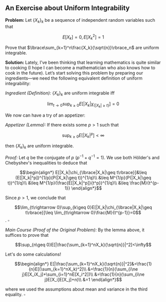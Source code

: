 ## An Exercise about Uniform Integrability
<strong>Problem: </strong>Let $\lbrace X_k\rbrace_k$ be a sequence of independent random variables such that

$$E[X_k]=0, E[X_k^2]=1$$

Prove that $\lbrace\sum_{k=1}^n\frac{X_k}{\sqrt{n}}\rbrace_n$ are uniform integrable.

<strong>Solution: </strong>Lately, I’ve been thinking that learning mathematics is quite similar to cooking (I hope I can become a mathematician who also knows how to cook in the future). Let’s start solving this problem by preparing our ingredients—we need the following equivalent definition of uniform integrability:

<em>Ingredient (Definition): </em> $\lbrace X_k\rbrace_k$ are uniform integrable iff

$$\lim_{t\rightarrow 0}\sup_{k\geq 0}E[|X_k|\chi_{\lbrace|X_k|\geq t\rbrace}]=0$$

We now can have a try of an appetizer:

<em>Appetizer (Lemma): </em>If there exists some $p>1$ such that 

$$\sup_{k\geq 0}E[|X_k|^p]<\infty$$

then $\lbrace X_k\rbrace_k$ are uniform integrable.

<em>Proof: </em> Let $q$ be the conjugate of $p$ ($p^{-1}+q^{-1}=1$). We use both Hölder's and Chebyshev's inequalities to deduce that

$$\begin{align*}
E[|X_k|\chi_{\lbrace|X_k|\geq t\rbrace}]&\leq (E[|X_k|^p])^{1/p}(P(|X_k|\geq t))^{1/q}\\
&\leq M^{1/p}(P(|X_k|\geq t))^{1/q}\\
&\leq M^{1/p}(\frac{E[|X_k|^p]}{t^p})^{1/q}\\
&\leq \frac{M}{t^{p-1}}
\end{align*}$$

Since $p>1$, we conclude that

$$\lim_{t\rightarrow 0}\sup_{k\geq 0}E[|X_k|\chi_{\lbrace|X_k|\geq t\rbrace}]\leq \lim_{t\rightarrow 0}\frac{M}{t^{p-1}}=0$$. $\square$

<em>Main Course (Proof of the Original Problem): </em>
By the lemma above, it suffices to prove that

$$\sup_{n\geq 0}E[|\frac{\sum_{k=1}^nX_k}{\sqrt{n}}|^2]<\infty$$

Let's do some calculations!

$$\begin{align*}
E[|\frac{\sum_{k=1}^nX_k}{\sqrt{n}}|^2]&=\frac{1}{n}E[(\sum_{k=1}^nX_k)^2]\\
&=\frac{1}{n}(\sum_{i\ne j}E[X_iX_j]+\sum_{i=1}^nE[X_i^2])\\
&=\frac{1}{n}(\sum_{i\ne j}E[X_i]E[X_j]+n)\\
&=1
\end{align*}$$

where we used the assumptions about mean and variance in the third equality. $\square$














